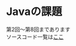 # Javaの課題

第2回～第8回まであります  
ソースコード一覧は[ここ](https://github.com/kazukazuprogram/javakadai/tree/master/src)
